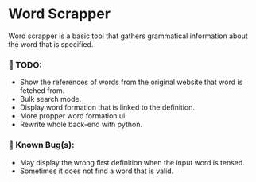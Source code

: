 # Word Scrapper

Word scrapper is a basic tool that gathers grammatical information about the word that is specified.

### 📝 TODO:

- Show the references of words from the original website that word is fetched from.
- Bulk search mode.
- Display word formation that is linked to the definition.
- More propper word formation ui.
- Rewrite whole back-end with python.

### 🐛 Known Bug(s):

- May display the wrong first definition when the input word is tensed.
- Sometimes it does not find a word that is valid.
